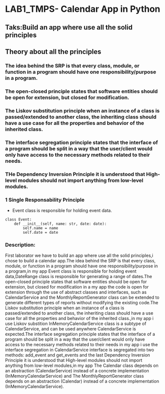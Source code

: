 # LAB1_TMPS- Calendar App in Python
## Taks:Build an app where use all the solid principles
## Theory about all the principles
### The idea behind the SRP is that every class, module, or function in a program should have one responsibility/purpose in a program.

### The open-closed principle states that software entities should be open for extension, but closed for modification.

### The Liskov substitution principle when an instance of a class is passed/extended to another class, the inheriting class should have a use case for all the properties and behavior of the inherited class.

### The interface segregation principle states that the interface of a program should be split in a way that the user/client would only have access to the necessary methods related to their needs.

### THe Dependency Inversion Principle it is understood that High-level modules should not import anything from low-level modules.

### 1 Single Responsability Principle
- Event class is responsible for holding event data.
```
class Event:
    def __init__(self, name: str, date: date):
        self.name = name
        self.date = date
```
### Description:
First laborator we have to build an app where use all the solid principles,i chose to build a calendar app.The idea behind the SRP is that every class, module, or function in a program should have one responsibility/purpose in a program,in my app Event class is responsible for holding event data,DateRange class is responsible for generating a range of dates.The open-closed principle states that software entities should be open for extension, but closed for modification in a my app the code is open for extension through the use of abstract classes and interfaces, such as CalendarService and the MonthlyReportGenerator class can be extended to generate different types of reports without modifying the existing code.The Liskov substitution principle when an instance of a class is passed/extended to another class, the inheriting class should have a use case for all the properties and behavior of the inherited class.,in my app i use Liskov substition InMemoryCalendarService class is a subtype of CalendarService, and can be used anywhere CalendarService is expected.The interface segregation principle states that the interface of a program should be split in a way that the user/client would only have access to the necessary methods related to their needs in my app i use the interface segregation in CalendarService interface is segregated into two methods: add_event and get_events and the last Dependency Inversion Principle it is understood that High-level modules should not import anything from low-level modules,in my app  The Calendar class depends on an abstraction (CalendarService) instead of a concrete implementation (InMemoryCalendarService) and The MonthlyReportGenerator class depends on an abstraction (Calendar) instead of a concrete implementation (InMemoryCalendarService).
  
